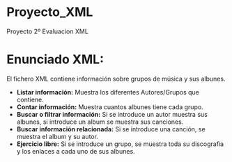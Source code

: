 # Proyecto_XML
Proyecto 2º Evaluacion XML

# Enunciado XML:
El fichero XML contiene información sobre grupos de música y sus albunes.

* **Listar información:** Muestra los diferentes Autores/Grupos que contiene.
* **Contar información:** Muestra cuantos albunes tiene cada grupo.
* **Buscar o filtrar información:** Si se introduce un autor muestra sus albunes, si introduce un album se muestra sus canciones.
* **Buscar información relacionada:** Si se introduce una canción, se muestra el album y su autor.
* **Ejercicio libre:** Si se introduce un grupo, se muestra toda su discografia y los enlaces a cada uno de sus albunes.
